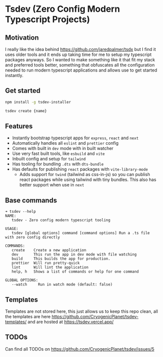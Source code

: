 # Tsdev (Zero Config Modern Typescript Projects)


## Motivation

I really like the idea behind https://github.com/jaredpalmer/tsdx but I find it uses older tools and it ends up taking time for me to setup my typescript packages anyways. So I wanted to make something like it that fit my stack and preferred tools better, something that obfuscates all the configuration needed to run modern typescript applications and allows use to get started instantly.


## Get started

```bash
npm install -g tsdev-installer

tsdev create {name}
```


## Features

- Instantly bootstrap typescript apps for `express`, `react` and `next`
- Automatically handles all `eslint` and `prettier` config
- Comes with built in `dev` mode with in built watcher
- Use very fast built tools, like `esbuild` and `vite`
- Inbuilt config and setup for `tailwind`
- Has tooling for bundling `.dts` with `dts-bundle`
- Has defaults for publishing `react` packages with `vite-library-mode`
    - Adds support for `twind` (tailwind as css-in-js) so you can publish react packages while using tailwind with tiny bundles. This also has better support when use in `next`


## Base commands


```
➜ tsdev --help
NAME:
   tsdev - Zero config modern typescript tooling

USAGE:
   tsdev [global options] command [command options] Run a .ts file with zero config directly

COMMANDS:
   create    Create a new application
   dev       This run the app in dev mode with file watching
   build     This builds the app for production.
   prettier  Will run pretty-quick
   lint      Will lint the application
   help, h   Shows a list of commands or help for one command

GLOBAL OPTIONS:
   --watch     Run in watch mode (default: false)
```

## Templates

Templates are not stored here, this just allows us to keep this repo clean, all the templates are here https://github.com/CryogenicPlanet/tsdev-templates/ and are hosted at https://tsdev.vercel.app/

## TODOs

Can find all TODOs on https://github.com/CryogenicPlanet/tsdev/issues/5